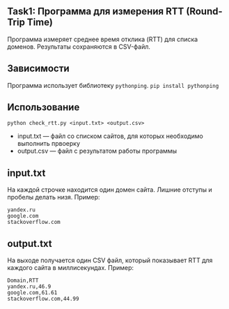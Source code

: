 ## Task1: Программа для измерения RTT (Round-Trip Time)

Программа измеряет среднее время отклика (RTT) для списка доменов. Результаты сохраняются в CSV-файл.

## Зависимости

Программа использует библиотеку `pythonping`.
```pip install pythonping```

## Использование

```python check_rtt.py <input.txt> <output.csv>```
- input.txt — файл со списком сайтов, для которых необходимо выполнить првоерку
- output.csv — файл c результатом работы программы

## input.txt

На каждой строчке находится один домен сайта. Лишние отступы и пробелы делать низя.
Пример:
````
yandex.ru
google.com
stackoverflow.com
````

## output.txt

На выходе получается один CSV файл, который показывает RTT для каждого сайта в миллисекундах.
Пример:
````
Domain,RTT
yandex.ru,46.9
google.com,61.61
stackoverflow.com,44.99
````